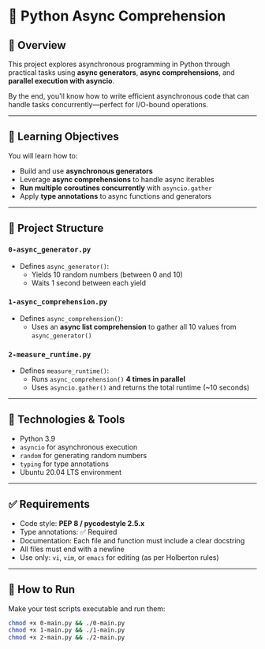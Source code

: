 # 🚀 Python Async Comprehension

## 📘 Overview

This project explores asynchronous programming in Python through practical tasks using **async generators**, **async comprehensions**, and **parallel execution with asyncio**.

By the end, you'll know how to write efficient asynchronous code that can handle tasks concurrently—perfect for I/O-bound operations.

---

## 🎯 Learning Objectives

You will learn how to:

- Build and use **asynchronous generators**
- Leverage **async comprehensions** to handle async iterables
- **Run multiple coroutines concurrently** with `asyncio.gather`
- Apply **type annotations** to async functions and generators

---

## 📂 Project Structure

### `0-async_generator.py`

- Defines `async_generator()`:
  - Yields 10 random numbers (between 0 and 10)
  - Waits 1 second between each yield

### `1-async_comprehension.py`

- Defines `async_comprehension()`:
  - Uses an **async list comprehension** to gather all 10 values from `async_generator()`

### `2-measure_runtime.py`

- Defines `measure_runtime()`:
  - Runs `async_comprehension()` **4 times in parallel**
  - Uses `asyncio.gather()` and returns the total runtime (~10 seconds)

---

## 🧰 Technologies & Tools

- Python 3.9
- `asyncio` for asynchronous execution
- `random` for generating random numbers
- `typing` for type annotations
- Ubuntu 20.04 LTS environment

---

## ✅ Requirements

- Code style: **PEP 8 / pycodestyle 2.5.x**
- Type annotations: ✅ Required
- Documentation: Each file and function must include a clear docstring
- All files must end with a newline
- Use only: `vi`, `vim`, or `emacs` for editing (as per Holberton rules)

---

## 🚀 How to Run

Make your test scripts executable and run them:

```bash
chmod +x 0-main.py && ./0-main.py
chmod +x 1-main.py && ./1-main.py
chmod +x 2-main.py && ./2-main.py
